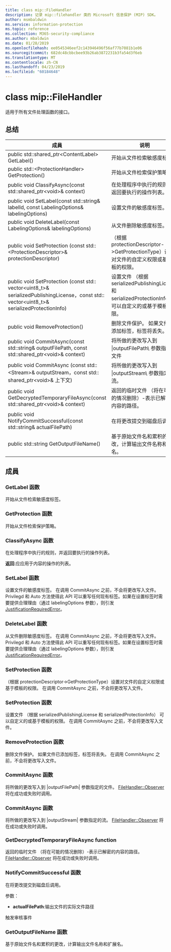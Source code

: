 ```yaml
---
title: class mip::FileHandler
description: 记录 mip::filehandler 类的 Microsoft 信息保护 (MIP) SDK。
author: msmbaldwin
ms.service: information-protection
ms.topic: reference
ms.collection: M365-security-compliance
ms.author: mbaldwin
ms.date: 01/28/2019
ms.openlocfilehash: ee0545346eef2c143946496f56af77b7081b1e06
ms.sourcegitcommit: 682dc48cbbcbee93b26ab3872231b3fa54d3f6eb
ms.translationtype: MT
ms.contentlocale: zh-CN
ms.lasthandoff: 04/23/2019
ms.locfileid: "60184648"
---
```

# <a name="class-mipfilehandler"></a>class mip::FileHandler 
适用于所有文件处理函数的接口。
  
## <a name="summary"></a>总结
 成員                        | 说明                                
--------------------------------|---------------------------------------------
public std::shared_ptr\<ContentLabel\> GetLabel()  |  开始从文件检索敏感度标签。
public std::\<ProtectionHandler\> GetProtection()  |  开始从文件检索保护策略。
public void ClassifyAsync(const std::shared_ptr\<void\>& context)  |  在处理程序中执行的规则，并返回要执行的操作列表。
public void SetLabel(const std::string& labelId, const LabelingOptions& labelingOptions)  |  设置文件的敏感度标签。
public void DeleteLabel(const LabelingOptions& labelingOptions)  |  从文件删除敏感度标签。
public void SetProtection (const std::\<ProtectionDescriptor\>& protectionDescriptor)  |  （根据 protectionDescriptor->GetProtectionType）设置对文件的自定义权限或基于模板的权限。
public void SetProtection (const std:: vector\<uint8_t\>& serializedPublishingLicense，const std:: vector\<uint8_t\>& serializedProtectionInfo)  |  设置文件 （根据 serializedPublishingLicense 和 serializedProtectionInfo） 可以自定义的或基于模板的权限。
public void RemoveProtection()  |  删除文件保护。 如果文件已添加标签，标签将丢失。
public void CommitAsync(const std::string& outputFilePath, const std::shared_ptr\<void\>& context) | 将所做的更改写入到 \|outputFilePath\ 参数指定的文件 |  参数指定的网络接口启用 iSCSI 访问。
public void CommitAsync (const std::\<Stream\>& outputStream，const std:: shared_ptr\<void\>& 上下文) | 将所做的更改写入到 \|outputStream\ 参数指定的流。 |  参数指定的网络接口启用 iSCSI 访问。
public void GetDecryptedTemporaryFileAsync(const std::shared_ptr\<void\>& context)  |  返回的临时文件 （将在可能的情况删除）-表示已解密的内容的路径。
public void NotifyCommitSuccessful(const std::string& actualFilePath)  |  在将更改提交到磁盘后调用。
public std::string GetOutputFileName()  |  基于原始文件名和累积的更改，计算输出文件名称和扩展名。
  
## <a name="members"></a>成員
  
### <a name="getlabel-function"></a>GetLabel 函数
开始从文件检索敏感度标签。
  
### <a name="getprotection-function"></a>GetProtection 函数
开始从文件检索保护策略。
  
### <a name="classifyasync-function"></a>ClassifyAsync 函数
在处理程序中执行的规则，并返回要执行的操作列表。

  
**返回**:应应用于内容的操作的列表。
  
### <a name="setlabel-function"></a>SetLabel 函数
设置文件的敏感度标签。
在调用 CommitAsync 之前，不会将更改写入文件。 Privilegd 和 Auto 方法使得此 API 可以重写任何现有标签。如果在设置标签时需要提供合理理由（通过 labelingOptions 参数），则引发 [JustificationRequiredError](class_mip_justificationrequirederror.md)。
  
### <a name="deletelabel-function"></a>DeleteLabel 函数
从文件删除敏感度标签。
在调用 CommitAsync 之前，不会将更改写入文件。 Privilegd 和 Auto 方法使得此 API 可以重写任何现有标签。如果在设置标签时需要提供合理理由（通过 labelingOptions 参数），则引发 [JustificationRequiredError](class_mip_justificationrequirederror.md)。
  
### <a name="setprotection-function"></a>SetProtection 函数
（根据 protectionDescriptor->GetProtectionType）设置对文件的自定义权限或基于模板的权限。
在调用 CommitAsync 之前，不会将更改写入文件。
  
### <a name="setprotection-function"></a>SetProtection 函数
设置文件 （根据 serializedPublishingLicense 和 serializedProtectionInfo） 可以自定义的或基于模板的权限。
在调用 CommitAsync 之前，不会将更改写入文件。
  
### <a name="removeprotection-function"></a>RemoveProtection 函数
删除文件保护。 如果文件已添加标签，标签将丢失。
在调用 CommitAsync 之前，不会将更改写入文件。
  
### <a name="commitasync-function"></a>CommitAsync 函数
将所做的更改写入到 |outputFilePath| 参数指定的文件。
[FileHandler::Observer](class_mip_filehandler_observer.md) 将在成功或失败时调用。
  
### <a name="commitasync-function"></a>CommitAsync 函数
将所做的更改写入到 |outputStream| 参数指定的流。
[FileHandler::Observer](class_mip_filehandler_observer.md) 将在成功或失败时调用。
  
### <a name="getdecryptedtemporaryfileasync-function"></a>GetDecryptedTemporaryFileAsync function
返回的临时文件 （将在可能的情况删除）-表示已解密的内容的路径。
[FileHandler::Observer](class_mip_filehandler_observer.md) 将在成功或失败时调用。
  
### <a name="notifycommitsuccessful-function"></a>NotifyCommitSuccessful 函数
在将更改提交到磁盘后调用。

参数：  
* **actualFilePath**:输出文件的实际文件路径 


触发审核事件
  
### <a name="getoutputfilename-function"></a>GetOutputFileName 函数
基于原始文件名和累积的更改，计算输出文件名称和扩展名。